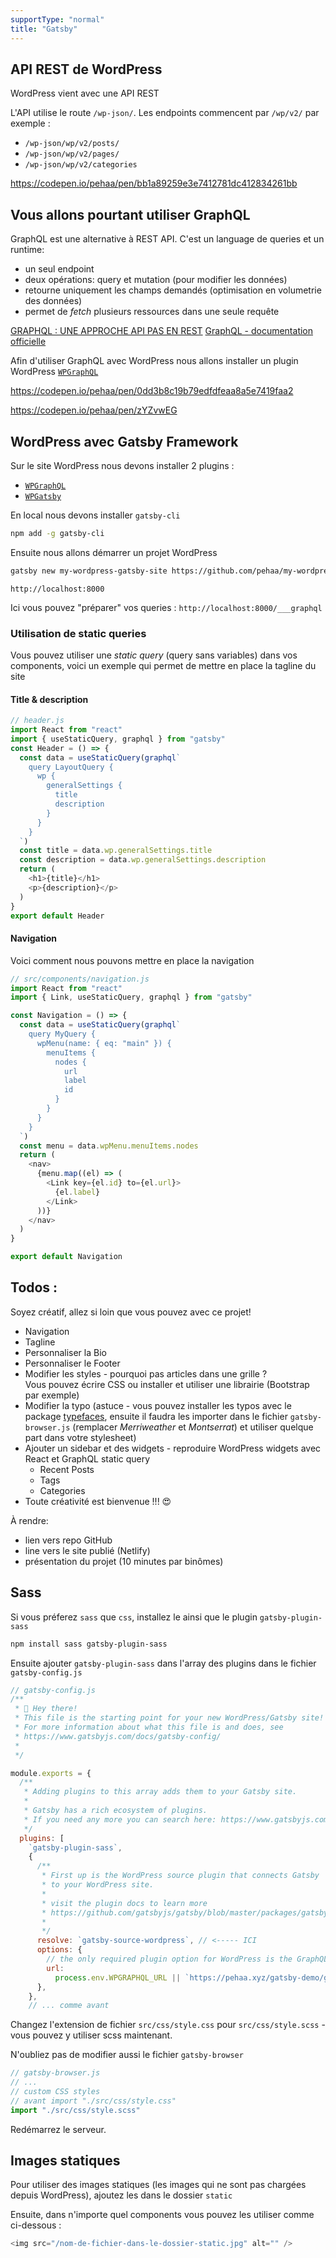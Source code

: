 ```yaml
---
supportType: "normal"
title: "Gatsby"
---
```


## API REST de WordPress

WordPress vient avec une API REST

L'API utilise le route `/wp-json/`. Les endpoints commencent par `/wp/v2/` par exemple :

- `/wp-json/wp/v2/posts/`
- `/wp-json/wp/v2/pages/`
- `/wp-json/wp/v2/categories`

https://codepen.io/pehaa/pen/bb1a89259e3e7412781dc412834261bb

## Vous allons pourtant utiliser GraphQL

GraphQL est une alternative à REST API. C'est un language de queries et un runtime:

- un seul endpoint
- deux opérations: query et mutation (pour modifier les données)
- retourne uniquement les champs demandés (optimisation en volumetrie des données)
- permet de _fetch_ plusieurs ressources dans une seule requête

[GRAPHQL : UNE APPROCHE API PAS EN REST](https://www.technologies-ebusiness.com/enjeux-et-tendances/graphql-approche-api-rest)
[GraphQL - documentation officielle](https://graphql.org/learn/)

Afin d'utiliser GraphQL avec WordPress nous allons installer un plugin WordPress [`WPGraphQL`](https://www.wpgraphql.com/)

https://codepen.io/pehaa/pen/0dd3b8c19b79edfdfeaa8a5e7419faa2

https://codepen.io/pehaa/pen/zYZvwEG

## WordPress avec Gatsby Framework

Sur le site WordPress nous devons installer 2 plugins :

- [`WPGraphQL`](https://www.wpgraphql.com/)
- [`WPGatsby`](https://wordpress.org/plugins/wp-gatsby/)

En local nous devons installer `gatsby-cli`

```bash
npm add -g gatsby-cli
```

Ensuite nous allons démarrer un projet WordPress

```bash
gatsby new my-wordpress-gatsby-site https://github.com/pehaa/my-wordpress-gatsby-site-simplon
```

`http://localhost:8000`

Ici vous pouvez "préparer" vos queries :
`http://localhost:8000/___graphql`

### Utilisation de static queries

Vous pouvez utiliser une _static query_ (query sans variables) dans vos components, voici un exemple qui permet de mettre en place la tagline du site

#### Title & description

```js
// header.js
import React from "react"
import { useStaticQuery, graphql } from "gatsby"
const Header = () => {
  const data = useStaticQuery(graphql`
    query LayoutQuery {
      wp {
        generalSettings {
          title
          description
        }
      }
    }
  `)
  const title = data.wp.generalSettings.title
  const description = data.wp.generalSettings.description
  return (
    <h1>{title}</h1>
    <p>{description}</p>
  )
}
export default Header
```

#### Navigation

Voici comment nous pouvons mettre en place la navigation

```js
// src/components/navigation.js
import React from "react"
import { Link, useStaticQuery, graphql } from "gatsby"

const Navigation = () => {
  const data = useStaticQuery(graphql`
    query MyQuery {
      wpMenu(name: { eq: "main" }) {
        menuItems {
          nodes {
            url
            label
            id
          }
        }
      }
    }
  `)
  const menu = data.wpMenu.menuItems.nodes
  return (
    <nav>
      {menu.map((el) => (
        <Link key={el.id} to={el.url}>
          {el.label}
        </Link>
      ))}
    </nav>
  )
}

export default Navigation
```

## Todos :

Soyez créatif, allez si loin que vous pouvez avec ce projet!

- Navigation
- Tagline
- Personnaliser la Bio
- Personnaliser le Footer
- Modifier les styles - pourquoi pas articles dans une grille ?  
   Vous pouvez écrire CSS ou installer et utiliser une librairie (Bootstrap par exemple)
- Modifier la typo (astuce - vous pouvez installer les typos avec le package [typefaces](https://www.npmjs.com/package/typefaces), ensuite il faudra les importer dans le fichier `gatsby-browser.js` (remplacer _Merriweather_ et _Montserrat_) et utiliser quelque part dans votre stylesheet)
- Ajouter un sidebar et des widgets - reproduire WordPress widgets avec React et GraphQL static query
  - Recent Posts
  - Tags
  - Categories
- Toute créativité est bienvenue !!! 😍

À rendre:

- lien vers repo GitHub
- line vers le site publié (Netlify)
- présentation du projet (10 minutes par binômes)

## Sass

Si vous préferez `sass` que `css`, installez le ainsi que le plugin `gatsby-plugin-sass`

```bash
npm install sass gatsby-plugin-sass
```

Ensuite ajouter `gatsby-plugin-sass` dans l'array des plugins dans le fichier `gatsby-config.js`

```js
// gatsby-config.js
/**
 * 👋 Hey there!
 * This file is the starting point for your new WordPress/Gatsby site! 🚀
 * For more information about what this file is and does, see
 * https://www.gatsbyjs.com/docs/gatsby-config/
 *
 */

module.exports = {
  /**
   * Adding plugins to this array adds them to your Gatsby site.
   *
   * Gatsby has a rich ecosystem of plugins.
   * If you need any more you can search here: https://www.gatsbyjs.com/plugins/
   */
  plugins: [
    `gatsby-plugin-sass`,
    {
      /**
       * First up is the WordPress source plugin that connects Gatsby
       * to your WordPress site.
       *
       * visit the plugin docs to learn more
       * https://github.com/gatsbyjs/gatsby/blob/master/packages/gatsby-source-wordpress/README.md
       *
       */
      resolve: `gatsby-source-wordpress`, // <----- ICI
      options: {
        // the only required plugin option for WordPress is the GraphQL url.
        url:
          process.env.WPGRAPHQL_URL || `https://pehaa.xyz/gatsby-demo/graphql`,
      },
    },
    // ... comme avant
```

Changez l'extension de fichier `src/css/style.css` pour `src/css/style.scss` - vous pouvez y utiliser scss maintenant.

N'oubliez pas de modifier aussi le fichier `gatsby-browser`

```js
// gatsby-browser.js
// ...
// custom CSS styles
// avant import "./src/css/style.css"
import "./src/css/style.scss"
```

Redémarrez le serveur.

## Images statiques

Pour utiliser des images statiques (les images qui ne sont pas chargées depuis WordPress), ajoutez les dans le dossier `static`

Ensuite, dans n'importe quel components vous pouvez les utiliser comme ci-dessous :

```js
<img src="/nom-de-fichier-dans-le-dossier-static.jpg" alt="" />
```
